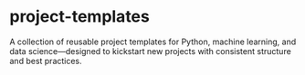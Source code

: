 # project-templates
A collection of reusable project templates for Python, machine learning, and data science—designed to kickstart new projects with consistent structure and best practices.
